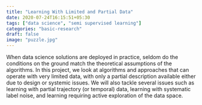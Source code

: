 ```yaml
---
title: "Learning With Limited and Partial Data"
date: 2020-07-24T16:15:51+05:30
tags: ["data science", "semi supervised learning"]
categories: "basic-research"
draft: false
image: "puzzle.jpg"
---
```



When data science solutions are deployed in practice, seldom do the conditions on the ground match the theoretical assumptions of the algorithms. In this project, we look at algorithms and approaches that can operate with very limited data, with only a partial description available either due to design or systemic issues. We will also tackle several issues such as learning with partial trajectory (or temporal) data, learning with systematic label noise, and learning requiring active exploration of the data space.



